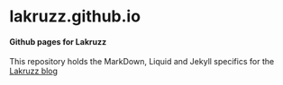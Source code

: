 lakruzz.github.io
================

#### Github pages for Lakruzz
This repository holds the MarkDown, Liquid and Jekyll specifics for the [Lakruzz blog](http://www.lakruzz.com)

